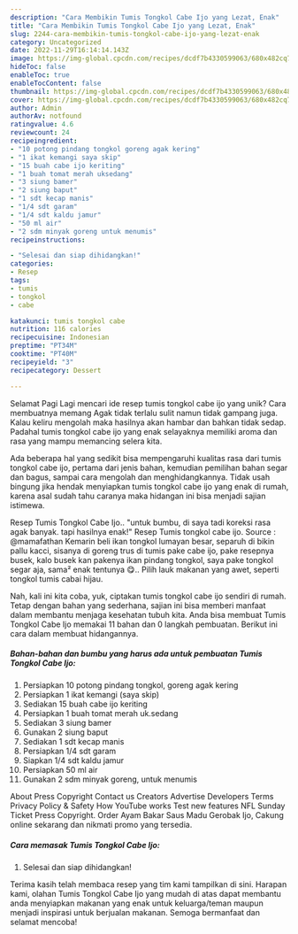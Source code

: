```yaml
---
description: "Cara Membikin Tumis Tongkol Cabe Ijo yang Lezat, Enak"
title: "Cara Membikin Tumis Tongkol Cabe Ijo yang Lezat, Enak"
slug: 2244-cara-membikin-tumis-tongkol-cabe-ijo-yang-lezat-enak
category: Uncategorized
date: 2022-11-29T16:14:14.143Z
image: https://img-global.cpcdn.com/recipes/dcdf7b4330599063/680x482cq70/tumis-tongkol-cabe-ijo-foto-resep-utama.jpg
hideToc: false
enableToc: true
enableTocContent: false
thumbnail: https://img-global.cpcdn.com/recipes/dcdf7b4330599063/680x482cq70/tumis-tongkol-cabe-ijo-foto-resep-utama.jpg
cover: https://img-global.cpcdn.com/recipes/dcdf7b4330599063/680x482cq70/tumis-tongkol-cabe-ijo-foto-resep-utama.jpg
author: Admin
authorAv: notfound
ratingvalue: 4.6
reviewcount: 24
recipeingredient:
- "10 potong pindang tongkol goreng agak kering"
- "1 ikat kemangi saya skip"
- "15 buah cabe ijo keriting"
- "1 buah tomat merah uksedang"
- "3 siung bamer"
- "2 siung baput"
- "1 sdt kecap manis"
- "1/4 sdt garam"
- "1/4 sdt kaldu jamur"
- "50 ml air"
- "2 sdm minyak goreng untuk menumis"
recipeinstructions:

- "Selesai dan siap dihidangkan!"
categories:
- Resep
tags:
- tumis
- tongkol
- cabe

katakunci: tumis tongkol cabe 
nutrition: 116 calories
recipecuisine: Indonesian
preptime: "PT34M"
cooktime: "PT40M"
recipeyield: "3"
recipecategory: Dessert

---
```



Selamat Pagi Lagi mencari ide resep tumis tongkol cabe ijo yang unik? Cara membuatnya memang Agak tidak terlalu sulit namun tidak gampang juga. Kalau keliru mengolah maka hasilnya akan hambar dan bahkan tidak sedap. Padahal tumis tongkol cabe ijo yang enak selayaknya memiliki aroma dan rasa yang mampu memancing selera kita.


Ada beberapa hal yang sedikit bisa mempengaruhi kualitas rasa dari tumis tongkol cabe ijo, pertama dari jenis bahan, kemudian pemilihan bahan segar dan bagus, sampai cara mengolah dan menghidangkannya. Tidak usah bingung jika hendak menyiapkan tumis tongkol cabe ijo yang enak di rumah, karena asal sudah tahu caranya maka hidangan ini bisa menjadi sajian istimewa.

Resep Tumis Tongkol Cabe Ijo.. &#34;untuk bumbu, di saya tadi koreksi rasa agak banyak. tapi hasilnya enak!&#34; Resep Tumis tongkol cabe ijo. Source : @mamafathan Kemarin beli ikan tongkol lumayan besar, separuh di bikin pallu kacci, sisanya di goreng trus di tumis pake cabe ijo, pake resepnya busek, kalo busek kan pakenya ikan pindang tongkol, saya pake tongkol segar aja, sama² enak tentunya 😋.. Pilih lauk makanan yang awet, seperti tongkol tumis cabai hijau.


Nah, kali ini kita coba, yuk, ciptakan tumis tongkol cabe ijo sendiri di rumah. Tetap dengan bahan yang sederhana, sajian ini bisa memberi manfaat dalam membantu menjaga kesehatan tubuh kita. Anda bisa membuat Tumis Tongkol Cabe Ijo memakai 11 bahan dan 0 langkah pembuatan. Berikut ini cara dalam membuat hidangannya.

<!--inarticleads1-->

##### Bahan-bahan dan bumbu yang harus ada untuk pembuatan Tumis Tongkol Cabe Ijo:

1. Persiapkan 10 potong pindang tongkol, goreng agak kering
1. Persiapkan 1 ikat kemangi (saya skip)
1. Sediakan 15 buah cabe ijo keriting
1. Persiapkan 1 buah tomat merah uk.sedang
1. Sediakan 3 siung bamer
1. Gunakan 2 siung baput
1. Sediakan 1 sdt kecap manis
1. Persiapkan 1/4 sdt garam
1. Siapkan 1/4 sdt kaldu jamur
1. Persiapkan 50 ml air
1. Gunakan 2 sdm minyak goreng, untuk menumis


About Press Copyright Contact us Creators Advertise Developers Terms Privacy Policy &amp; Safety How YouTube works Test new features NFL Sunday Ticket Press Copyright. Order Ayam Bakar Saus Madu Gerobak Ijo, Cakung online sekarang dan nikmati promo yang tersedia. 

<!--inarticleads2-->

##### Cara memasak Tumis Tongkol Cabe Ijo:


1. Selesai dan siap dihidangkan!



Terima kasih telah membaca resep yang tim kami tampilkan di sini. Harapan kami, olahan Tumis Tongkol Cabe Ijo yang mudah di atas dapat membantu anda menyiapkan makanan yang enak untuk keluarga/teman maupun menjadi inspirasi untuk berjualan makanan. Semoga bermanfaat dan selamat mencoba!
